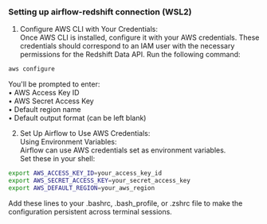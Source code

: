 ### Setting up airflow-redshift connection (WSL2)

1.  Configure AWS CLI with Your Credentials:\
Once AWS CLI is installed, configure it with your AWS credentials. These credentials should correspond to an IAM user with the necessary permissions for the Redshift Data API.
Run the following command:

```cmd
aws configure
```
You'll be prompted to enter:\
• AWS Access Key ID\
• AWS Secret Access Key\
• Default region name\
• Default output format (can be left blank)

2. Set Up Airflow to Use AWS Credentials:\
Using Environment Variables:\
Airflow can use AWS credentials set as environment variables.\
Set these in your shell:

```bash
export AWS_ACCESS_KEY_ID=your_access_key_id
export AWS_SECRET_ACCESS_KEY=your_secret_access_key
export AWS_DEFAULT_REGION=your_aws_region
```

Add these lines to your .bashrc, .bash_profile, or .zshrc file to make the configuration persistent across terminal sessions.
